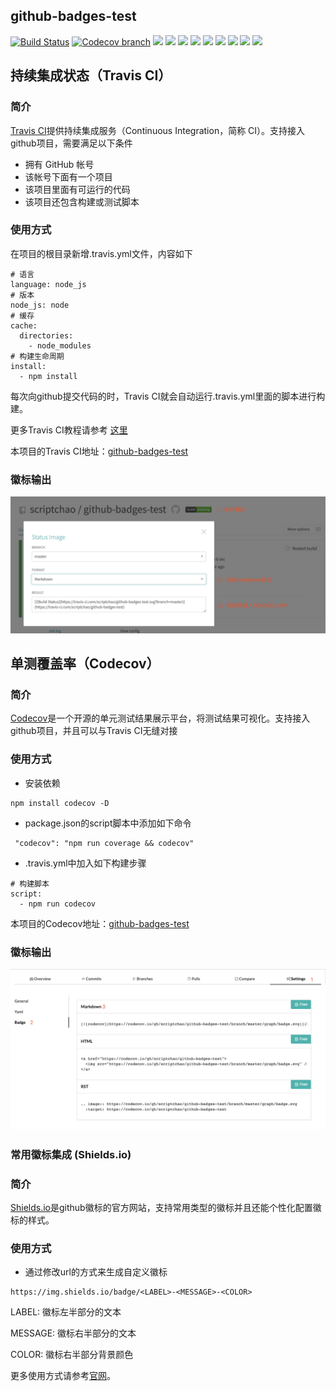 ## github-badges-test
[![Build Status](https://img.shields.io/travis/com/scriptchao/github-badges-test/master?logo=travis)](https://travis-ci.com/scriptchao/github-badges-test)
[![Codecov branch](https://img.shields.io/codecov/c/github/scriptchao/github-badges-test/master?logo=codecov)](https://codecov.io/gh/scriptchao/github-badges-test)
![](https://img.shields.io/github/license/scriptchao/github-badges-test?logo=github)
![](https://img.shields.io/github/languages/top/scriptchao/github-badges-test?logo=github)
![](https://img.shields.io/github/languages/count/scriptchao/github-badges-test?logo=github)
![](https://img.shields.io/github/languages/code-size/scriptchao/github-badges-test?logo=github)
![](https://img.shields.io/github/repo-size/scriptchao/github-badges-test?logo=github)
![](https://img.shields.io/github/forks/scriptchao/github-badges-test?logo=github&style=social)
![](https://img.shields.io/github/stars/scriptchao/github-badges-test?logo=github&style=social)
![](https://img.shields.io/github/watchers/scriptchao/github-badges-test?logo=github&style=social)
![](https://img.shields.io/github/commit-activity/m/scriptchao/github-badges-test?logo=github)


## 持续集成状态（Travis CI）

### 简介
<a href="https://travis-ci.com/" target="_blank">Travis CI</a>提供持续集成服务（Continuous Integration，简称 CI）。支持接入github项目，需要满足以下条件
- 拥有 GitHub 帐号
- 该帐号下面有一个项目
- 该项目里面有可运行的代码
- 该项目还包含构建或测试脚本

### 使用方式
在项目的根目录新增.travis.yml文件，内容如下
```
# 语言
language: node_js
# 版本
node_js: node
# 缓存
cache:
  directories:
    - node_modules
# 构建生命周期
install:
  - npm install
```
每次向github提交代码的时，Travis CI就会自动运行.travis.yml里面的脚本进行构建。

更多Travis CI教程请参考 <a href="https://docs.travis-ci.com/user/tutorial/" target="_blank">这里</a> 

本项目的Travis CI地址：<a href="https://travis-ci.com/scriptchao/github-badges-test" target="_blank">github-badges-test</a> 

### 徽标输出
![](https://raw.githubusercontent.com/scriptchao/github-badges-test/master/images/wx-travis.png)


## 单测覆盖率（Codecov）

### 简介
<a href="https://codecov.io/" target="_blank">Codecov</a>是一个开源的单元测试结果展示平台，将测试结果可视化。支持接入github项目，并且可以与Travis CI无缝对接

### 使用方式
- 安装依赖
```
npm install codecov -D
```
- package.json的script脚本中添加如下命令
```
 "codecov": "npm run coverage && codecov"
```
- .travis.yml中加入如下构建步骤
```
# 构建脚本
script:
  - npm run codecov
```
本项目的Codecov地址：<a href="https://codecov.io/gh/scriptchao/github-badges-test" target="_blank">github-badges-test</a> 

### 徽标输出
![](https://raw.githubusercontent.com/scriptchao/github-badges-test/master/images/wx-codecov.png)

### 常用徽标集成 (Shields.io)

### 简介
<a href="https://shields.io/" target="_blank">Shields.io</a>是github徽标的官方网站，支持常用类型的徽标并且还能个性化配置徽标的样式。

### 使用方式
- 通过修改url的方式来生成自定义徽标
```
https://img.shields.io/badge/<LABEL>-<MESSAGE>-<COLOR>
```
LABEL: 徽标左半部分的文本

MESSAGE: 徽标右半部分的文本

COLOR: 徽标右半部分背景颜色

更多使用方式请参考<a href="https://shields.io/" target="_blank">官网</a>。

